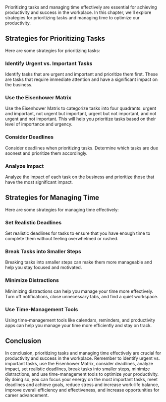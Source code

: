 
Prioritizing tasks and managing time effectively are essential for achieving productivity and success in the workplace. In this chapter, we'll explore strategies for prioritizing tasks and managing time to optimize our productivity.

Strategies for Prioritizing Tasks
---------------------------------

Here are some strategies for prioritizing tasks:

### Identify Urgent vs. Important Tasks

Identify tasks that are urgent and important and prioritize them first. These are tasks that require immediate attention and have a significant impact on the business.

### Use the Eisenhower Matrix

Use the Eisenhower Matrix to categorize tasks into four quadrants: urgent and important, not urgent but important, urgent but not important, and not urgent and not important. This will help you prioritize tasks based on their level of importance and urgency.

### Consider Deadlines

Consider deadlines when prioritizing tasks. Determine which tasks are due soonest and prioritize them accordingly.

### Analyze Impact

Analyze the impact of each task on the business and prioritize those that have the most significant impact.

Strategies for Managing Time
----------------------------

Here are some strategies for managing time effectively:

### Set Realistic Deadlines

Set realistic deadlines for tasks to ensure that you have enough time to complete them without feeling overwhelmed or rushed.

### Break Tasks into Smaller Steps

Breaking tasks into smaller steps can make them more manageable and help you stay focused and motivated.

### Minimize Distractions

Minimizing distractions can help you manage your time more effectively. Turn off notifications, close unnecessary tabs, and find a quiet workspace.

### Use Time-Management Tools

Using time-management tools like calendars, reminders, and productivity apps can help you manage your time more efficiently and stay on track.

Conclusion
----------

In conclusion, prioritizing tasks and managing time effectively are crucial for productivity and success in the workplace. Remember to identify urgent vs. important tasks, use the Eisenhower Matrix, consider deadlines, analyze impact, set realistic deadlines, break tasks into smaller steps, minimize distractions, and use time-management tools to optimize your productivity. By doing so, you can focus your energy on the most important tasks, meet deadlines and achieve goals, reduce stress and increase work-life balance, improve overall efficiency and effectiveness, and increase opportunities for career advancement.
